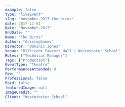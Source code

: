 ```yaml
---
example: false
type: "liveEvent"
slug: "november-2017-the-birds"
date: 2017-11-01
Date: "November-2017"
EndDate: ""
Name: "The Birds"
Author: "Aristophanes"
Director: "Dominic Jones"
Venue: "Millicent Fawcett Hall | Westminster School"
Roles: ["Technical Manager"]
Tags: ["Production"]
EventType: "Theatre"
PerformancesAttended: 0
Fee: ""
Professional: false
Paid: false
featuredImage: null
ImageCredit: ""
Client: "Westminster School"
---
```


